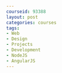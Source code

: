 ```yaml
---
courseid: 93388
layout: post
categories: courses
tags:
- Web
- Design
- Projects
- Development
- NodeJS
- AngularJS
---
```

